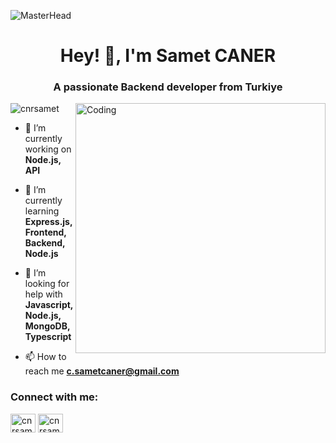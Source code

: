 ![MasterHead](https://repository-images.githubusercontent.com/588181932/e36ec678-7984-4cdd-8e4c-a3932772ff8e)

<h1 align="center">Hey! 👋, I'm Samet CANER</h1>
<h3 align="center">A passionate Backend developer from Turkiye</h3>
<img align="right" alt="Coding" width="400" src="https://media.giphy.com/media/v1.Y2lkPTc5MGI3NjExb2t2ZWhqdTJvZzdwNHhrOWJoM2dwcDhzNWtiaHlzdGk3cnd5OGoycCZlcD12MV9pbnRlcm5hbF9naWZfYnlfaWQmY3Q9Zw/iIqmM5tTjmpOB9mpbn/giphy.gif">


<p align="left"> <img src="https://komarev.com/ghpvc/?username=cnrsamet&label=Profile%20views&color=0e75b6&style=flat" alt="cnrsamet" /> </p>

- 🔭 I’m currently working on **Node.js, API**

- 🌱 I’m currently learning **Express.js, Frontend, Backend, Node.js**

- 🤝 I’m looking for help with **Javascript, Node.js, MongoDB, Typescript**

- 📫 How to reach me **c.sametcaner@gmail.com**

<h3 align="left">Connect with me:</h3>
<p align="left">
<a href="https://linkedin.com/in/cnrsamet" target="_blank" rel="noopener noreferrer"><img align="center" src="https://raw.githubusercontent.com/rahuldkjain/github-profile-readme-generator/master/src/images/icons/Social/linked-in-alt.svg" alt="cnrsamet" height="30" width="40" /></a>
<a href="https://instagram.com/cnrsamet" target="_blank" rel="noopener noreferrer"><img align="center" src="https://raw.githubusercontent.com/rahuldkjain/github-profile-readme-generator/master/src/images/icons/Social/instagram.svg" alt="cnrsamet" height="30" width="40" /></a>
</p>
